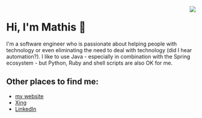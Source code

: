 <img style="float:right" align="center" src="https://github-readme-stats.vercel.app/api?username=mathisdt&show_icons=true">

# Hi, I'm Mathis :wave:

I'm a software engineer who is passionate about helping people with technology or even eliminating the need to deal with technology (did I hear automation?). I like to use Java - especially in combination with the Spring ecosystem - but Python, Ruby and shell scripts are also OK for me.

## Other places to find me:
- <a href="https://zephyrsoft.org">my website</a>
- <a href="https://www.xing.com/profile/Mathis_DirksenThedens">Xing</a>
- <a href="https://www.linkedin.com/in/mathisdt/">LinkedIn</a>
